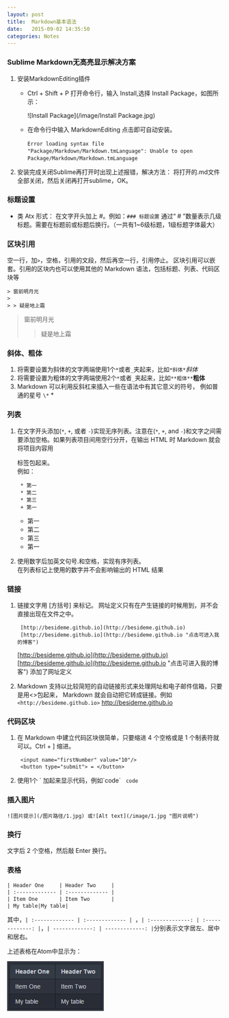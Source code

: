 ```yaml
---
layout: post
title:  Markdown基本语法
date:   2015-09-02 14:35:50
categories: Notes
---   
```


### Sublime Markdown无高亮显示解决方案   
 
1. 安装Markdown​Editing插件  

	* Ctrl + Shift + P 打开命令行，输入 Install,选择 Install Package，如图所示：
	  
	  ![Install Package](/image/Install Package.jpg)  

	* 在命令行中输入 Markdown​Editing 点击即可自动安装。  
	 
		`Error loading syntax file
		    "Package/Markdown/Markdown.tmLanguage": Unable to open Package/Markdown/Markdown.tmLanguage`

2. 安装完成关闭Sublime再打开时出现上述报错，解决方法：
将打开的.md文件全部关闭，然后关闭再打开sublime，OK。


### 标题设置  

* 类 Atx 形式：
在文字开头加上 \#。例如：`### 标题设置`&nbsp;通过“ # ”数量表示几级标题。需要在标题前或标题后换行。（一共有1~6级标题，1级标题字体最大）


### 区块引用  

空一行，加`>`，空格，引用的文段，然后再空一行，引用停止。
区块引用可以嵌套。引用的区块内也可以使用其他的 Markdown 语法，包括标题、列表、代码区块等

	> 窗前明月光  
	>       
	> > 疑是地上霜  
   
> 窗前明月光  
>       
> > 疑是地上霜  


### 斜体、粗体    

1. 将需要设置为斜体的文字两端使用1个`*`或者`_`夹起来，比如`*斜体*`*斜体*     
2. 将需要设置为粗体的文字两端使用2个`*`或者`_`夹起来，比如`**粗体**`**粗体**  
3. Markdown 可以利用反斜杠来插入一些在语法中有其它意义的符号，
例如普通的星号 `\*`  \*  


### 列表  

1. 在文字开头添加(`*`, `+`, 或者 `-`)实现无序列表。注意在(`*`, `+`, and `-`)和文字之间需要添加空格。如果列表项目间用空行分开，在输出 HTML 时 Markdown 就会将项目内容用 <p> 标签包起来。  
例如：

		* 第一  
		* 第二  
		* 第三  
		+ 第一

    * 第一  
    * 第二  
    * 第三  
    + 第一  

2. 使用数字后加英文句号.和空格，实现有序列表。  
在列表标记上使用的数字并不会影响输出的 HTML 结果 

### 链接

1. 链接文字用 [方括号] 来标记。 网址定义只有在产生链接的时候用到，并不会直接出现在文件之中。  

	    [http://besideme.github.io](http://besideme.github.io)
	    [http://besideme.github.io](http://besideme.github.io "点击可进入我的博客") 

	[http://besideme.github.io](http://besideme.github.io)  
	[http://besideme.github.io](http://besideme.github.io "点击可进入我的博客") 添加了网址定义

2. Markdown 支持以比较简短的自动链接形式来处理网址和电子邮件信箱，只要是用<>包起来， Markdown 就会自动把它转成链接。例如 `<http://besideme.github.io>` <http://besideme.github.io>   

### 代码区块

1. 在 Markdown 中建立代码区块很简单，只要缩进 4 个空格或是 1 个制表符就可以。Ctrl + ] 缩进。    

		<input name="firstNumber" value="10"/>
		<button type="submit"> = </button>  

2. 使用1个&nbsp;\`&nbsp;加起来显示代码，例如\`code\` &nbsp;&nbsp;`code`  

### 插入图片
               
`![图片提示](/图片路径/1.jpg) 或![Alt text](/image/1.jpg "图片说明") `  

### 换行

文字后 2 个空格，然后敲 Enter 换行。

### 表格

	| Header One     | Header Two     |
	| :------------- | :------------- |
	| Item One       | Item Two       |
	| My table|My table|


其中，`| :------------- | :------------- | `，`| :-------------: | :-------------: |`，`| -------------: | -------------: |`分别表示文字居左、居中和居右。

上述表格在Atom中显示为：

  ![表格](/image/Tabletest.jpg "表格样式")


  


 


        